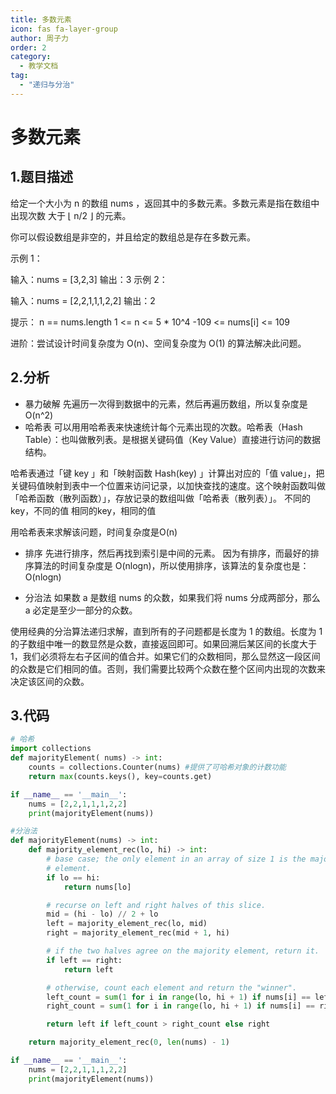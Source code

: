 ```yaml
---
title: 多数元素
icon: fas fa-layer-group
author: 周子力
order: 2
category:
  - 教学文档
tag:
  - "递归与分治"
---
```

# 多数元素
## 1.题目描述
给定一个大小为 n 的数组 nums ，返回其中的多数元素。多数元素是指在数组中出现次数 大于 ⌊ n/2 ⌋ 的元素。

你可以假设数组是非空的，并且给定的数组总是存在多数元素。

 

示例 1：

输入：nums = [3,2,3]
输出：3
示例 2：

输入：nums = [2,2,1,1,1,2,2]
输出：2
 

提示：
n == nums.length
1 <= n <= 5 * 10^4
-109 <= nums[i] <= 109
 

进阶：尝试设计时间复杂度为 O(n)、空间复杂度为 O(1) 的算法解决此问题。
## 2.分析
* 暴力破解
先遍历一次得到数据中的元素，然后再遍历数组，所以复杂度是O(n^2)
* 哈希表
可以用用哈希表来快速统计每个元素出现的次数。哈希表（Hash Table）：也叫做散列表。是根据关键码值（Key Value）直接进行访问的数据结构。

哈希表通过「键 key 」和「映射函数 Hash(key) 」计算出对应的「值 value」，把关键码值映射到表中一个位置来访问记录，以加快查找的速度。这个映射函数叫做「哈希函数（散列函数）」，存放记录的数组叫做「哈希表（散列表）」。
不同的key，不同的值
相同的key，相同的值

用哈希表来求解该问题，时间复杂度是O(n)

* 排序
先进行排序，然后再找到索引是中间的元素。
因为有排序，而最好的排序算法的时间复杂度是 O(nlogn)，所以使用排序，该算法的复杂度也是： O(nlogn)

* 分治法
如果数 a 是数组 nums 的众数，如果我们将 nums 分成两部分，那么 a 必定是至少一部分的众数。

使用经典的分治算法递归求解，直到所有的子问题都是长度为 1 的数组。长度为 1 的子数组中唯一的数显然是众数，直接返回即可。如果回溯后某区间的长度大于 1，我们必须将左右子区间的值合并。如果它们的众数相同，那么显然这一段区间的众数是它们相同的值。否则，我们需要比较两个众数在整个区间内出现的次数来决定该区间的众数。


## 3.代码
```python
# 哈希
import collections
def majorityElement( nums) -> int:
    counts = collections.Counter(nums) #提供了可哈希对象的计数功能
    return max(counts.keys(), key=counts.get)

if __name__ == '__main__':
    nums = [2,2,1,1,1,2,2]
    print(majorityElement(nums))
```

```python
#分治法
def majorityElement(nums) -> int:
    def majority_element_rec(lo, hi) -> int:
        # base case; the only element in an array of size 1 is the majority
        # element.
        if lo == hi:
            return nums[lo]

        # recurse on left and right halves of this slice.
        mid = (hi - lo) // 2 + lo
        left = majority_element_rec(lo, mid)
        right = majority_element_rec(mid + 1, hi)

        # if the two halves agree on the majority element, return it.
        if left == right:
            return left

        # otherwise, count each element and return the "winner".
        left_count = sum(1 for i in range(lo, hi + 1) if nums[i] == left)
        right_count = sum(1 for i in range(lo, hi + 1) if nums[i] == right)

        return left if left_count > right_count else right

    return majority_element_rec(0, len(nums) - 1)

if __name__ == '__main__':
    nums = [2,2,1,1,1,2,2]
    print(majorityElement(nums))
```